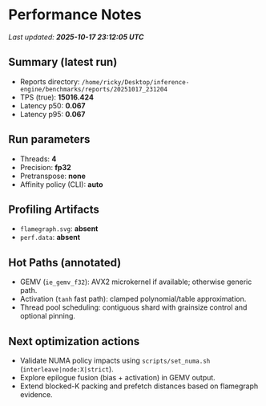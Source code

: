 # Performance Notes

_Last updated: **2025-10-17 23:12:05 UTC**_

## Summary (latest run)
- Reports directory: `/home/ricky/Desktop/inference-engine/benchmarks/reports/20251017_231204`
- TPS (true): **15016.424**
- Latency p50: **0.067**
- Latency p95: **0.067**

## Run parameters
- Threads: **4**
- Precision: **fp32**
- Pretranspose: **none**
- Affinity policy (CLI): **auto**

## Profiling Artifacts
- `flamegraph.svg`: **absent**
- `perf.data`: **absent**

## Hot Paths (annotated)
- GEMV (`ie_gemv_f32`): AVX2 microkernel if available; otherwise generic path.
- Activation (`tanh` fast path): clamped polynomial/table approximation.
- Thread pool scheduling: contiguous shard with grainsize control and optional pinning.

## Next optimization actions
- Validate NUMA policy impacts using `scripts/set_numa.sh` (`interleave|node:X|strict`).
- Explore epilogue fusion (bias + activation) in GEMV output.
- Extend blocked-K packing and prefetch distances based on flamegraph evidence.

